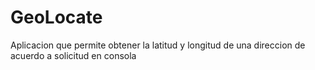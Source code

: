 # GeoLocate
Aplicacion que permite obtener la latitud y longitud de una direccion de acuerdo a solicitud en consola
